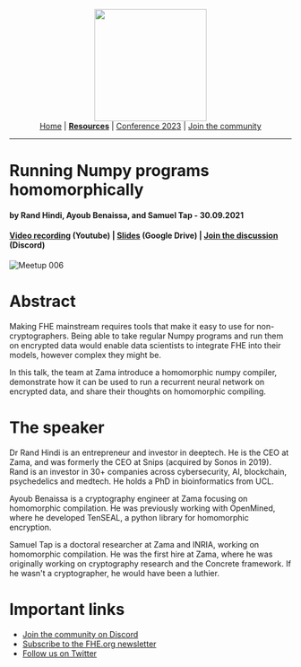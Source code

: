 <!-- Main header navigation -->
<p align="center">
  <img width="200" src="https://user-images.githubusercontent.com/5758427/180978488-db825482-5a58-4c7c-9589-c494a6f0be04.png"><br/>
  <a href="https://fhe-org.github.io">Home</a> | <a href="https://fhe-org.github.io/resources"><b>Resources</b></a> | <a href="https://fhe-org.github.io/conferences/conference-2023/home">Conference 2023</a> | <a href="https://fhe-org.github.io/community">Join the community</a>
</p>
<hr/>
<!-- /Main header navigation -->

# Running Numpy programs homomorphically
#### by Rand Hindi, Ayoub Benaissa, and Samuel Tap - 30.09.2021

#### <a href="https://www.youtube.com/watch?v=lZ-abZy9S5k">Video recording</a> (Youtube) | <a href="https://drive.google.com/file/d/1-_HbmdZQUtFV3b9M4mWSBNXkleq36ObC/view">Slides</a> (Google Drive) | <a href="https://discord.fhe.org">Join the discussion</a> (Discord)

![Meetup 006](https://github.com/FHE-org/fhe-org.github.io/assets/37557436/d5f21f82-35a5-4e21-9e10-0a69f9f98dbc)

# Abstract
Making FHE mainstream requires tools that make it easy to use for non-cryptographers. Being able to take regular Numpy programs and run them on encrypted data would enable data scientists to integrate FHE into their models, however complex they might be.

In this talk, the team at Zama introduce a homomorphic numpy compiler, demonstrate how it can be used to run a recurrent neural network on encrypted data, and share their thoughts on homomorphic compiling.

# The speaker
Dr Rand Hindi is an entrepreneur and investor in deeptech. He is the CEO at Zama, and was formerly the CEO at Snips (acquired by Sonos in 2019). Rand is an investor in 30+ companies across cybersecurity, AI, blockchain, psychedelics and medtech. He holds a PhD in bioinformatics from UCL.

Ayoub Benaissa is a cryptography engineer at Zama focusing on homomorphic compilation. He was previously working with OpenMined, where he developed TenSEAL, a python library for homomorphic encryption.

Samuel Tap is a doctoral researcher at Zama and INRIA, working on homomorphic compilation. He was the first hire at Zama, where he was originally working on cryptography research and the Concrete framework. If he wasn't a cryptographer, he would have been a luthier.

# Important links
- <a href="https://discord.fhe.org">Join the community on Discord</a>
- <a href="https://fheorg.substack.com">Subscribe to the FHE.org newsletter</a>
- <a href="https://twitter.com/fhe_org">Follow us on Twitter</a>

